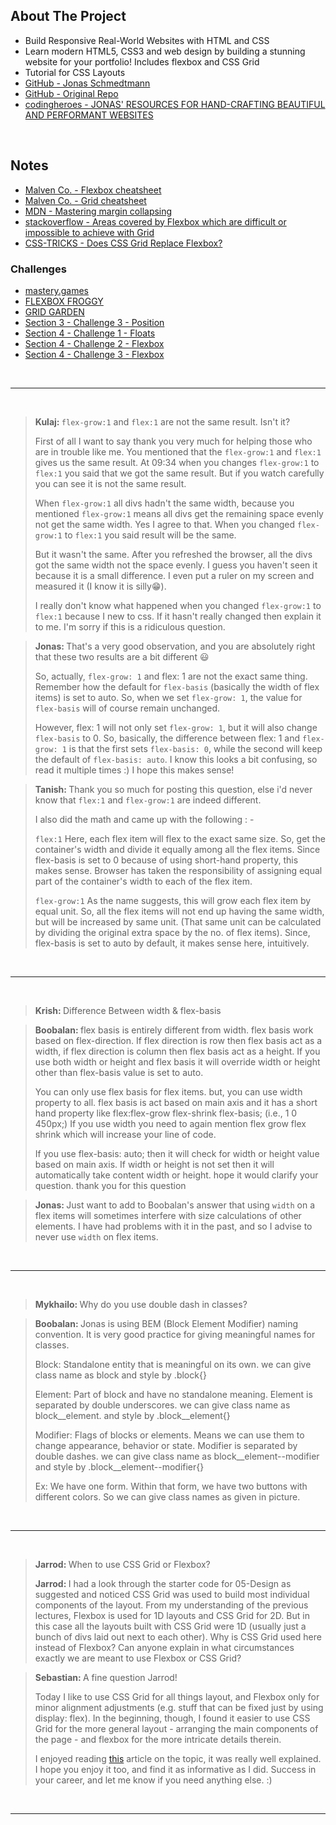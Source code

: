 ## About The Project

- Build Responsive Real-World Websites with HTML and CSS
- Learn modern HTML5, CSS3 and web design by building a stunning website for your portfolio! Includes flexbox and CSS Grid
- Tutorial for CSS Layouts
- [GitHub - Jonas Schmedtmann](https://github.com/jonasschmedtmann)
- [GitHub - Original Repo](https://github.com/jonasschmedtmann/html-css-course)
- [codingheroes - JONAS' RESOURCES FOR HAND-CRAFTING BEAUTIFUL AND PERFORMANT WEBSITES](https://codingheroes.io/resources/)

&nbsp;

## Notes

- [Malven Co. - Flexbox cheatsheet](https://flexbox.malven.co/)
- [Malven Co. - Grid cheatsheet](https://grid.malven.co/)
- [MDN - Mastering margin collapsing](https://developer.mozilla.org/en-US/docs/Web/CSS/CSS_Box_Model/Mastering_margin_collapsing)
- [stackoverflow - Areas covered by Flexbox which are difficult or impossible to achieve with Grid](https://stackoverflow.com/questions/55064488/areas-covered-by-flexbox-which-are-difficult-or-impossible-to-achieve-with-grid)
- [CSS-TRICKS - Does CSS Grid Replace Flexbox?](https://css-tricks.com/css-grid-replace-flexbox/)

### Challenges

- [mastery.games](https://mastery.games/)
- [FLEXBOX FROGGY](https://flexboxfroggy.com/)
- [GRID GARDEN](https://cssgridgarden.com/)
- [Section 3 - Challenge 3 - Position](https://codepen.io/jonasschmedtmann/pen/dyNwwGP/7a64f0845fd4f6439b63203371edbcb1)
- [Section 4 - Challenge 1 - Floats](https://codepen.io/jonasschmedtmann/pen/eYgbXrV/1a12771af64312342aa5a5f45bd2347c)
- [Section 4 - Challenge 2 - Flexbox](https://codepen.io/jonasschmedtmann/pen/MWJZZQL/c8e97f50f726b8e57ff58068647cde00)
- [Section 4 - Challenge 3 - Flexbox](https://codepen.io/jonasschmedtmann/pen/wvgREqP/ddc3ec3843c753ee03e9525df6c4a1f1)

&nbsp;

---

&nbsp;

> <b>Kulaj: </b><code>flex-grow:1</code> and <code>flex:1</code> are not the same result. Isn't it?
>
> First of all I want to say thank you very much for helping those who are in trouble like me. You mentioned that the <code>flex-grow:1</code> and <code>flex:1</code> gives us the same result. At 09:34 when you changes <code>flex-grow:1</code> to <code>flex:1</code> you said that we got the same result. But if you watch carefully you can see it is not the same result.
>
> When <code>flex-grow:1</code> all divs hadn't the same width, because you mentioned <code>flex-grow:1</code> means all divs get the remaining space evenly not get the same width. Yes I agree to that. When you changed <code>flex-grow:1</code> to <code>flex:1</code> you said result will be the same.
>
> But it wasn't the same. After you refreshed the browser, all the divs got the same width not the space evenly. I guess you haven't seen it because it is a small difference. I even put a ruler on my screen and measured it (I know it is silly😁).
>
> I really don't know what happened when you changed <code>flex-grow:1</code> to <code>flex:1</code> because I new to css. If it hasn't really changed then explain it to me. I'm sorry if this is a ridiculous question.

> <b>Jonas: </b>That's a very good observation, and you are absolutely right that these two results are a bit different 😃
>
> So, actually, <code>flex-grow: 1</code> and flex: 1 are not the exact same thing. Remember how the default for <code>flex-basis</code> (basically the width of flex items) is set to auto. So, when we set <code>flex-grow: 1</code>, the value for <code>flex-basis</code> will of course remain unchanged.
>
> However, flex: 1 will not only set <code>flex-grow: 1</code>, but it will also change <code>flex-basis</code> to 0. So, basically, the difference between flex: 1 and <code>flex-grow: 1</code> is that the first sets <code>flex-basis: 0</code>, while the second will keep the default of <code>flex-basis: auto</code>. I know this looks a bit confusing, so read it multiple times :) I hope this makes sense!

> <b>Tanish: </b>Thank you so much for posting this question, else i'd never know that <code>flex:1</code> and <code>flex-grow:1</code> are indeed different.
>
> I also did the math and came up with the following : -
>
> <code>flex:1</code> Here, each flex item will flex to the exact same size. So, get the container's width and divide it equally among all the flex items. Since flex-basis is set to 0 because of using short-hand property, this makes sense. Browser has taken the responsibility of assigning equal part of the container's width to each of the flex item.
>
> <code>flex-grow:1</code> As the name suggests, this will grow each flex item by equal unit. So, all the flex items will not end up having the same width, but will be increased by same unit. (That same unit can be calculated by dividing the original extra space by the no. of flex items). Since, flex-basis is set to auto by default, it makes sense here, intuitively.

&nbsp;

---

&nbsp;

> <b>Krish: </b>Difference Between width & flex-basis

> <b>Boobalan: </b>flex basis is entirely different from width. flex basis work based on flex-direction. If flex direction is row then flex basis act as a width, if flex direction is column then flex basis act as a height. If you use both width or height and flex basis it will override width or height other than flex-basis value is set to auto.
>
> You can only use flex basis for flex items. but, you can use width property to all. flex basis is act based on main axis and it has a short hand property like flex:flex-grow flex-shrink flex-basis; (i.e., 1 0 450px;) If you use width you need to again mention flex grow flex shrink which will increase your line of code.
>
> If you use flex-basis: auto; then it will check for width or height value based on main axis. If width or height is not set then it will automatically take content width or height. hope it would clarify your question. thank you for this question

> <b>Jonas: </b>Just want to add to Boobalan's answer that using <code>width</code> on a flex items will sometimes interfere with size calculations of other elements. I have had problems with it in the past, and so I advise to never use <code>width</code> on flex items.

&nbsp;

---

&nbsp;

> <b>Mykhailo: </b>Why do you use double dash in classes?

> <b>Boobalan: </b>Jonas is using BEM (Block Element Modifier) naming convention. It is very good practice for giving meaningful names for classes.
>
> Block: Standalone entity that is meaningful on its own. we can give class name as block and style by .block{}
>
> Element: Part of block and have no standalone meaning. Element is separated by double underscores. we can give class name as block\_\_element. and style by .block\_\_element{}
>
> Modifier: Flags of blocks or elements. Means we can use them to change appearance, behavior or state. Modifier is separated by double dashes. we can give class name as block\_\_element--modifier and style by .block\_\_element--modifier{}
>
> Ex: We have one form. Within that form, we have two buttons with different colors. So we can give class names as given in picture.

&nbsp;

---

&nbsp;

> <b>Jarrod: </b>When to use CSS Grid or Flexbox?
>
> <b>Jarrod: </b>I had a look through the starter code for 05-Design as suggested and noticed CSS Grid was used to build most individual components of the layout. From my understanding of the previous lectures, Flexbox is used for 1D layouts and CSS Grid for 2D. But in this case all the layouts built with CSS Grid were 1D (usually just a bunch of divs laid out next to each other). Why is CSS Grid used here instead of Flexbox? Can anyone explain in what circumstances exactly we are meant to use Flexbox or CSS Grid?

> <b>Sebastian: </b>A fine question Jarrod!
>
> Today I like to use CSS Grid for all things layout, and Flexbox only for minor alignment adjustments (e.g. stuff that can be fixed just by using display: flex). In the beginning, though, I found it easier to use CSS Grid for the more general layout - arranging the main components of the page - and flexbox for the more intricate details therein.
>
> I enjoyed reading [this](https://blog.logrocket.com/flexbox-vs-css-grid/) article on the topic, it was really well explained. I hope you enjoy it too, and find it as informative as I did. Success in your career, and let me know if you need anything else. :)

&nbsp;

---

&nbsp;
